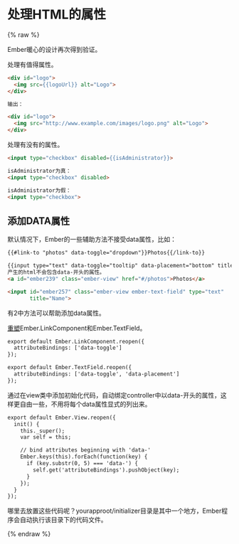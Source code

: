 # 处理HTML的属性

{% raw %}

Ember暖心的设计再次得到验证。

处理有值得属性。
```html
<div id="logo">
  <img src={{logoUrl}} alt="Logo">
</div>

输出：

<div id="logo">
  <img src="http://www.example.com/images/logo.png" alt="Logo">
</div>
```

处理有没有的属性。
```html
<input type="checkbox" disabled={{isAdministrator}}>

isAdministrator为真：
<input type="checkbox" disabled>

isAdministrator为假：
<input type="checkbox">
```

## 添加DATA属性

默认情况下，Ember的一些辅助方法不接受data属性，比如：
```html
{{#link-to "photos" data-toggle="dropdown"}}Photos{{/link-to}}

{{input type="text" data-toggle="tooltip" data-placement="bottom" title="Name"}}
产生的html不会包含data-开头的属性。
<a id="ember239" class="ember-view" href="#/photos">Photos</a>

<input id="ember257" class="ember-view ember-text-field" type="text"
       title="Name">

```

有2中方法可以帮助添加data属性。

[重塑](object/reopen.md)Ember.LinkComponent和Ember.TextField。
```html
export default Ember.LinkComponent.reopen({
  attributeBindings: ['data-toggle']
});

export default Ember.TextField.reopen({
  attributeBindings: ['data-toggle', 'data-placement']
});
```
通过在view类中添加初始化代码，自动绑定controller中以data-开头的属性，这样更自由一些，不用将每个data属性显式的列出来。
```html
export default Ember.View.reopen({
  init() {
    this._super();
    var self = this;

    // bind attributes beginning with 'data-'
    Ember.keys(this).forEach(function(key) {
      if (key.substr(0, 5) === 'data-') {
        self.get('attributeBindings').pushObject(key);
      }
    });
  }
});
```

哪里去放置这些代码呢？yourapproot/initializer目录是其中一个地方，Ember程序会自动执行该目录下的代码文件。

{% endraw %}

